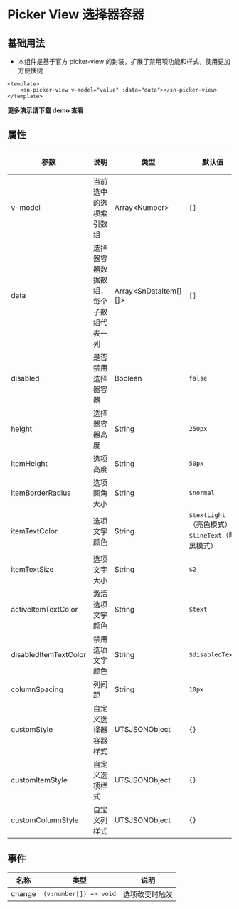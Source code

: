 # Picker View 选择器容器
## 基础用法
- 本组件是基于官方 picker-view 的封装，扩展了禁用项功能和样式，使用更加方便快捷
```vue
<template>
	<sn-picker-view v-model="value" :data="data"></sn-picker-view>
</template>
```
**更多演示请下载 demo 查看**
## 属性
| 参数                  | 说明                                   | 类型                        | 默认值                                               | 可选值            |
| --------------------- | -------------------------------------- | --------------------------- | ---------------------------------------------------- | ----------------- |
| v-model               | 当前选中的选项索引数组                 | Array\<Number\>             | `[]`                                                 | -                 |
| data                  | 选择器容器数据数组，每个子数组代表一列 | Array\<SnDataItem\[\]\[\]\> | `[]`                                                 | -                 |
| disabled              | 是否禁用选择器容器                     | Boolean                     | `false`                                              | `true` \| `false` |
| height                | 选择器容器高度                         | String                      | `250px`                                              | -                 |
| itemHeight            | 选项高度                               | String                      | `50px`                                               | -                 |
| itemBorderRadius      | 选项圆角大小                           | String                      | `$normal`                                            | -                 |
| itemTextColor         | 选项文字颜色                           | String                      | `$textLight`（亮色模式）<br/>`$lineText`（暗黑模式） | -                 |
| itemTextSize          | 选项文字大小                           | String                      | `$2`                                                 | -                 |
| activeItemTextColor   | 激活选项文字颜色                       | String                      | `$text`                                              | -                 |
| disabledItemTextColor | 禁用选项文字颜色                       | String                      | `$disabledText`                                      | -                 |
| columnSpacing         | 列间距                                 | String                      | `10px`                                               | -                 |
| customStyle           | 自定义选择器容器样式                   | UTSJSONObject               | `{}`                                                 | -                 |
| customItemStyle       | 自定义选项样式                         | UTSJSONObject               | `{}`                                                 | -                 |
| customColumnStyle     | 自定义列样式                           | UTSJSONObject               | `{}`                                                 | -                 |
## 事件
| 名称   | 类型                   | 说明           |
| ------ | ---------------------- | -------------- |
| change | `(v:number[]) => void` | 选项改变时触发 |


<DemoPhone name="sn-picker-view" />